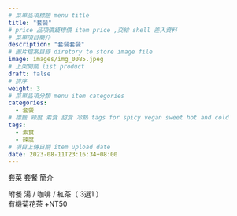 ```yaml
---
# 菜單品項標題 menu title 
title: "套餐"
# price 品項價錢標價 item price ,交給 shell 差入資料
# 菜單項目簡介 
description: "套餐套餐"
# 圖片檔案目錄 diretory to store image file
image: images/img_0085.jpeg
# 上架開關 list product 
draft: false
# 排序
weight: 3
# 菜單品項分類 menu item categories 
categories:
  - 套餐
# 標籤 辣度 素食 甜食 冷熱 tags for spicy vegan sweet hot and cold 
tags:
  - 素食
  - 辣度
# 項目上傳日期 item upload date 
date: 2023-08-11T23:16:34+08:00
---
```


套菜 套餐 簡介

  附餐  湯 / 咖啡 / 紅茶（ 3選1 ）\
  有機菊花茶 +NT50